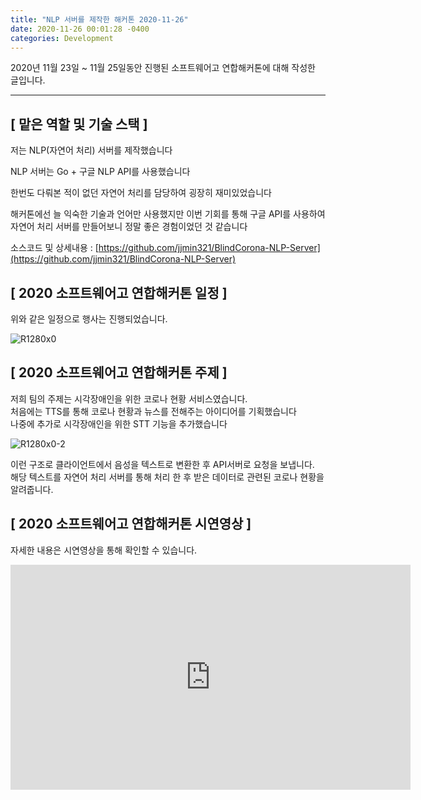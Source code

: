 ```yaml
---
title: "NLP 서버를 제작한 해커톤 2020-11-26"
date: 2020-11-26 00:01:28 -0400
categories: Development
---
```


2020년 11월 23일 ~ 11월 25일동안 진행된 소프트웨어고 연합해커톤에 대해 작성한 글입니다.
<hr>

## [ 맡은 역할 및 기술 스택 ]
저는 NLP(자연어 처리) 서버를 제작했습니다<br>

NLP 서버는 Go + 구글 NLP API를 사용했습니다 <br>

한번도 다뤄본 적이 없던 자연어 처리를 담당하여 굉장히 재미있었습니다 <br>

해커톤에선 늘 익숙한 기술과 언어만 사용했지만 이번 기회를 통해 구글 API를 사용하여 자연어 처리 서버를 만들어보니 정말 좋은 경험이었던 것 같습니다

소스코드 및 상세내용 : [https://github.com/jjmin321/BlindCorona-NLP-Server](https://github.com/jjmin321/BlindCorona-NLP-Server)

## [ 2020 소프트웨어고 연합해커톤 일정 ]

위와 같은 일정으로 행사는 진행되었습니다.

![R1280x0](https://user-images.githubusercontent.com/52072077/100958114-1414ba00-355f-11eb-9acb-248b9a7feeaa.png)

 
## [ 2020 소프트웨어고 연합해커톤 주제 ]
저희 팀의 주제는 시각장애인을 위한 코로나 현황 서비스였습니다.<br>
처음에는 TTS를 통해 코로나 현황과 뉴스를 전해주는 아이디어를 기획했습니다<br>
나중에 추가로 시각장애인을 위한 STT 기능을 추가했습니다

![R1280x0-2](https://user-images.githubusercontent.com/52072077/100958123-1a0a9b00-355f-11eb-946a-37821001477c.png)

이런 구조로 클라이언트에서 음성을 텍스트로 변환한 후 API서버로 요청을 보냅니다. <br>
해당 텍스트를 자연어 처리 서버를 통해 처리 한 후 받은 데이터로 관련된 코로나 현황을 알려줍니다.<br>

## [ 2020 소프트웨어고 연합해커톤 시연영상 ]
자세한 내용은 시연영상을 통해 확인할 수 있습니다.

<iframe title="Blind-Corona 시연영상" width="640" height="360" src="https://play-tv.kakao.com/embed/player/cliplink/414492665?service=player_share" allowfullscreen frameborder="0" scrolling="no" allow="autoplay"></iframe>